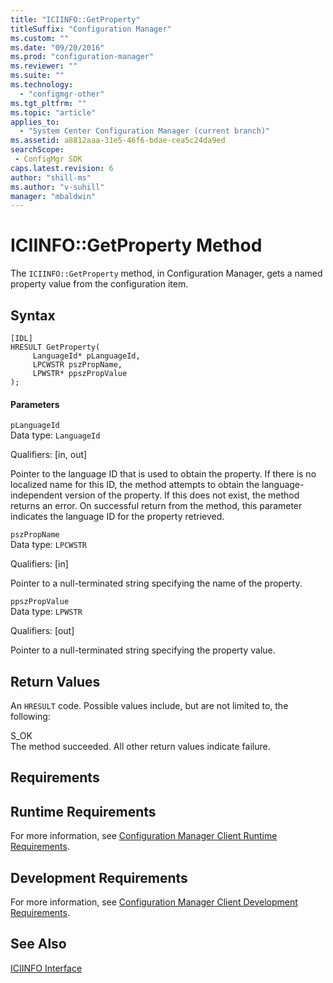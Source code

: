 ```yaml
---
title: "ICIINFO::GetProperty"
titleSuffix: "Configuration Manager"
ms.custom: ""
ms.date: "09/20/2016"
ms.prod: "configuration-manager"
ms.reviewer: ""
ms.suite: ""
ms.technology:
  - "configmgr-other"
ms.tgt_pltfrm: ""
ms.topic: "article"
applies_to:
  - "System Center Configuration Manager (current branch)"
ms.assetid: a8812aaa-31e5-46f6-bdae-cea5c24da9edsearchScope: - ConfigMgr SDK
caps.latest.revision: 6
author: "shill-ms"
ms.author: "v-suhill"
manager: "mbaldwin"
---
```

# ICIINFO::GetProperty Method
The `ICIINFO::GetProperty` method, in Configuration Manager, gets a named property value from the configuration item.  

## Syntax  

```  
[IDL]  
HRESULT GetProperty(  
     LanguageId* pLanguageId,  
     LPCWSTR pszPropName,  
     LPWSTR* ppszPropValue  
);  
```  

#### Parameters  
 `pLanguageId`  
 Data type: `LanguageId`  

 Qualifiers: [in, out]  

 Pointer to the language ID that is used to obtain the property. If there is no localized name for this ID, the method attempts to obtain the language-independent version of the property. If this does not exist, the method returns an error. On successful return from the method, this parameter indicates the language ID for the property retrieved.  

 `pszPropName`  
 Data type: `LPCWSTR`  

 Qualifiers: [in]  

 Pointer to a null-terminated string specifying the name of the property.  

 `ppszPropValue`  
 Data type: `LPWSTR`  

 Qualifiers: [out]  

 Pointer to a null-terminated string specifying the property value.  

## Return Values  
 An `HRESULT` code. Possible values include, but are not limited to, the following:  

 S_OK  
 The method succeeded. All other return values indicate failure.  

## Requirements  

## Runtime Requirements  
 For more information, see [Configuration Manager Client Runtime Requirements](../../../../../develop/core/reqs/client-runtime-requirements.md).  

## Development Requirements  
 For more information, see [Configuration Manager Client Development Requirements](../../../../../develop/core/reqs/client-development-requirements.md).  

## See Also  
 [ICIINFO Interface](../../../../../develop/reference/core/clients/client-classes/iciinfo-interface.md)
